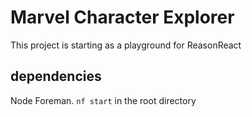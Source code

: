 # Marvel Character Explorer
This project is starting as a playground for ReasonReact

## dependencies
Node Foreman.
`nf start` in the root directory